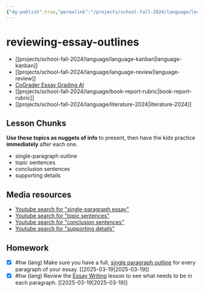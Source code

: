 ```yaml
---
{"dg-publish":true,"permalink":"/projects/school-fall-2024/language/lessons/essay-outline-review/"}
---
```



#  reviewing-essay-outlines

- [[projects/school-fall-2024/language/language-kanban\|language-kanban]]
- [[projects/school-fall-2024/language/language-review\|language-review]]
- [CoGrader Essay Grading AI](https://v2.cograder.com/app)
- [[projects/school-fall-2024/language/book-report-rubric\|book-report-rubric]]
- [[projects/school-fall-2024/language/literature-2024\|literature-2024]]


## Lesson Chunks

**Use these topics as nuggets of info** to present, then have the kids practice **immediately** after each one.


- single-paragraph outline
- topic sentences
- conclusion sentences
- supporting details 


## Media resources


- [Youtube search for "single-paragraph essay"](https://www.youtube.com/results?search_query=single-paragraph%20essay) 
- [Youtube search for "topic sentences"](https://www.youtube.com/results?search_query=topic%20sentences) 
- [Youtube search for "conclusion sentences"](https://www.youtube.com/results?search_query=conclusion%20sentences) 
- [Youtube search for "supporting details"](https://www.youtube.com/results?search_query=supporting%20details) 

## Homework

- [x] #hw (lang) Make sure you have a full, [single paragraph outline](https://school.ginosterous.com/projects/school-fall-2024/language/lessons/outlining) for every paragraph of your essay. [[2025-03-19\|2025-03-19]]
- [x] #hw (lang) Review the [Essay Writing](https://school.ginosterous.com/projects/school-fall-2024/language/lessons/how-to-write-an-essay-pt1) lesson to see what needs to be in each paragraph. [[2025-03-19\|2025-03-19]]

